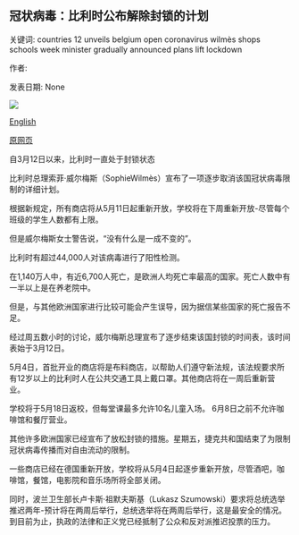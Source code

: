 ## 冠状病毒：比利时公布解除封锁的计划

关键词: countries 12 unveils belgium open coronavirus wilmès shops schools week minister gradually announced plans lift lockdown

作者: 

发表日期: None

![](https://ichef.bbci.co.uk/news/1024/branded_news/D63B/production/_111934845_tv061197573.jpg)

[English](Coronavirus%3A%20Belgium%20unveils%20plans%20to%20lift%20lockdown.md)

[原网页](https://www.bbc.com/news/world-europe-52421723)

自3月12日以来，比利时一直处于封锁状态

比利时总理索菲·威尔梅斯（SophieWilmès）宣布了一项逐步取消该国冠状病毒限制的详细计划。

根据新规定，所有商店将从5月11日起重新开放，学校将在下周重新开放-尽管每个班级的学生人数都有上限。

但是威尔梅斯女士警告说，“没有什么是一成不变的”。

比利时有超过44,000人对该病毒进行了阳性检测。

在1,140万人中，有近6,700人死亡，是欧洲人均死亡率最高的国家。死亡人数中有一半以上是在养老院中。

但是，与其他欧洲国家进行比较可能会产生误导，因为据信某些国家的死亡报告不足。

经过周五数小时的讨论，威尔梅斯总理宣布了逐步结束该国封锁的时间表，该时间表始于3月12日。

5月4日，首批开业的商店将是布料商店，以帮助人们遵守新法规，该法规要求所有12岁以上的比利时人在公共交通工具上戴口罩。其他商店将在一周后重新营业。

学校将于5月18日返校，但每堂课最多允许10名儿童入场。 6月8日之前不允许咖啡馆和餐厅营业。

其他许多欧洲国家已经宣布了放松封锁的措施。星期五，捷克共和国结束了为限制冠状病毒传播而对自由流动的限制。

一些商店已经在德国重新开放，学校将从5月4日起逐步重新开放，尽管酒吧，咖啡馆，餐馆，电影院和音乐场所将全部关闭。

同时，波兰卫生部长卢卡斯·祖默夫斯基（Lukasz Szumowski）要求将总统选举推迟两年-预计将在两周后举行，总统选举将在两周后举行，这是最安全的情况。到目前为止，执政的法律和正义党已经抵制了公众和反对派推迟投票的压力。